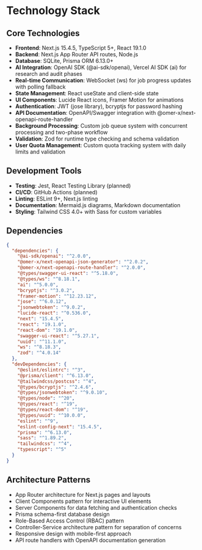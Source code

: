 # Technology Stack

## Core Technologies
- **Frontend**: Next.js 15.4.5, TypeScript 5+, React 19.1.0
- **Backend**: Next.js App Router API routes, Node.js
- **Database**: SQLite, Prisma ORM 6.13.0+
- **AI Integration**: OpenAI SDK (@ai-sdk/openai), Vercel AI SDK (ai) for research and audit phases
- **Real-time Communication**: WebSocket (ws) for job progress updates with polling fallback
- **State Management**: React useState and client-side state
- **UI Components**: Lucide React icons, Framer Motion for animations
- **Authentication**: JWT (jose library), bcryptjs for password hashing
- **API Documentation**: OpenAPI/Swagger integration with @omer-x/next-openapi-route-handler
- **Background Processing**: Custom job queue system with concurrent processing and two-phase workflow
- **Validation**: Zod for runtime type checking and schema validation
- **User Quota Management**: Custom quota tracking system with daily limits and validation

## Development Tools
- **Testing**: Jest, React Testing Library (planned)
- **CI/CD**: GitHub Actions (planned)
- **Linting**: ESLint 9+, Next.js linting
- **Documentation**: Mermaid.js diagrams, Markdown documentation
- **Styling**: Tailwind CSS 4.0+ with Sass for custom variables

## Dependencies
```json
{
  "dependencies": {
    "@ai-sdk/openai": "^2.0.0",
    "@omer-x/next-openapi-json-generator": "^2.0.2",
    "@omer-x/next-openapi-route-handler": "^2.0.0",
    "@types/swagger-ui-react": "^5.18.0",
    "@types/ws": "^8.18.1",
    "ai": "^5.0.0",
    "bcryptjs": "^3.0.2",
    "framer-motion": "^12.23.12",
    "jose": "^6.0.12",
    "jsonwebtoken": "^9.0.2",
    "lucide-react": "^0.536.0",
    "next": "15.4.5",
    "react": "19.1.0",
    "react-dom": "19.1.0",
    "swagger-ui-react": "^5.27.1",
    "uuid": "^11.1.0",
    "ws": "^8.18.3",
    "zod": "^4.0.14"
  },
  "devDependencies": {
    "@eslint/eslintrc": "^3",
    "@prisma/client": "^6.13.0",
    "@tailwindcss/postcss": "^4",
    "@types/bcryptjs": "^2.4.6",
    "@types/jsonwebtoken": "^9.0.10",
    "@types/node": "^20",
    "@types/react": "^19",
    "@types/react-dom": "^19",
    "@types/uuid": "^10.0.0",
    "eslint": "^9",
    "eslint-config-next": "15.4.5",
    "prisma": "^6.13.0",
    "sass": "^1.89.2",
    "tailwindcss": "^4",
    "typescript": "^5"
  }
}
```

## Architecture Patterns
- App Router architecture for Next.js pages and layouts
- Client Components pattern for interactive UI elements
- Server Components for data fetching and authentication checks
- Prisma schema-first database design
- Role-Based Access Control (RBAC) pattern
- Controller-Service architecture pattern for separation of concerns
- Responsive design with mobile-first approach
- API route handlers with OpenAPI documentation generation
